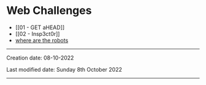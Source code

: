 # Web Challenges
* [[01 - GET aHEAD]]
* [[02 - Insp3ct0r]]
* [where are the robots](01%20-%20PicoGym/01%20-%20Web%20Challenges/03%20-%20where%20are%20the%20robots.md)







---
Creation date: 08-10-2022

Last modified date: Sunday 8th October 2022
***

